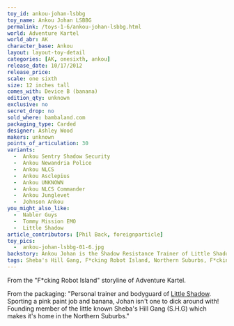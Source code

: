 ```yaml
---
toy_id: ankou-johan-lsbbg
toy_name: Ankou Johan LSBBG
permalink: /toys-1-6/ankou-johan-lsbbg.html
world: Adventure Kartel
world_abr: AK
character_base: Ankou
layout: layout-toy-detail
categories: [AK, onesixth, ankou]
release_date: 10/17/2012
release_price: 
scale: one sixth
size: 12 inches tall
comes_with: Device B (banana)
edition_qty: unknown
exclusive: no
secret_drop: no
sold_where: bambaland.com
packaging_type: Carded
designer: Ashley Wood
makers: unknown
points_of_articulation: 30
variants: 
  -  Ankou Sentry Shadow Security
  -  Ankou Newandria Police
  -  Ankou NLCS
  -  Ankou Asclepius
  -  Ankou UNKNOWN
  -  Ankou NLCS Commander
  -  Ankou Junglevet
  -  Johnson Ankou
you_might_also_like:
  -  Nabler Guys
  -  Tommy Mission EMO
  -  Little Shadow   
article_contributors: [Phil Back, foreignparticle]
toy_pics:
  -  ankou-johan-lsbbg-01-6.jpg
backstory: Ankou Johan is the Shadow Resistance Trainer of Little Shadow.
tags: Sheba's Hill Gang, F*cking Robot Island, Northern Suburbs, F*cking Family Coup
---
```

From the "F*cking Robot Island" storyline of Adventure Kartel.

From the packaging: "Personal trainer and bodyguard of <a href="toys-1-6/little-shadow/">Little Shadow</a>. Sporting a pink paint job and banana, Johan isn't one to dick around with! Founding member of the little known Sheba's Hill Gang (S.H.G) which makes it's home in the Northern Suburbs."